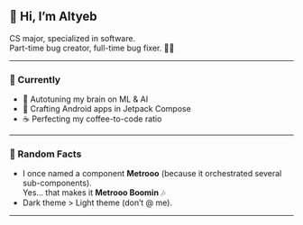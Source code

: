 ## 👋 Hi, I’m Altyeb  

CS major, specialized in software.  
Part-time bug creator, full-time bug fixer. 🐛🔧  

---

### 🚀 Currently  
- 🧠 Autotuning my brain on ML & AI  
- 📱 Crafting Android apps in Jetpack Compose  
- ☕ Perfecting my coffee-to-code ratio  

---

### 🎲 Random Facts  
- I once named a component **Metrooo** (because it orchestrated several sub-components).  
  Yes… that makes it **Metrooo Boomin** 🎶  
- Dark theme > Light theme (don’t @ me).  

---
